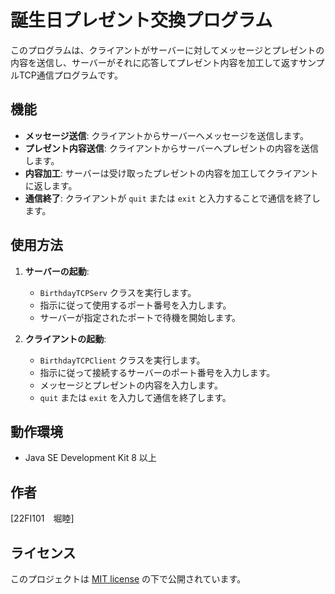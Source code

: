 # 誕生日プレゼント交換プログラム

このプログラムは、クライアントがサーバーに対してメッセージとプレゼントの内容を送信し、サーバーがそれに応答してプレゼント内容を加工して返すサンプルTCP通信プログラムです。

## 機能

- **メッセージ送信**: クライアントからサーバーへメッセージを送信します。
- **プレゼント内容送信**: クライアントからサーバーへプレゼントの内容を送信します。
- **内容加工**: サーバーは受け取ったプレゼントの内容を加工してクライアントに返します。
- **通信終了**: クライアントが `quit` または `exit` と入力することで通信を終了します。

## 使用方法

1. **サーバーの起動**:
    - `BirthdayTCPServ` クラスを実行します。
    - 指示に従って使用するポート番号を入力します。
    - サーバーが指定されたポートで待機を開始します。

2. **クライアントの起動**:
    - `BirthdayTCPClient` クラスを実行します。
    - 指示に従って接続するサーバーのポート番号を入力します。
    - メッセージとプレゼントの内容を入力します。
    - `quit` または `exit` を入力して通信を終了します。

## 動作環境

- Java SE Development Kit 8 以上

## 作者

[22FI101　堀睦]

## ライセンス

このプロジェクトは [MIT license](https://opensource.org/licenses/MIT) の下で公開されています。
